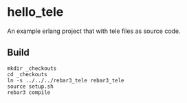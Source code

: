 # hello_tele

An example erlang project that with tele files as source code. 

## Build

    mkdir _checkouts
    cd _checkouts
    ln -s ../../../rebar3_tele rebar3_tele
    source setup.sh
    rebar3 compile
